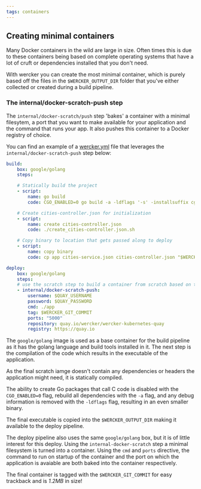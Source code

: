 ```yaml
---
tags: containers
---
```


## Creating minimal containers

Many Docker containers in the wild are large in size. Often times this
is due to these containers being based on complete operating systems
that have a lot of cruft or dependencies installed that you don't need.

With wercker you can create the most minimal container, which is purely
based off the files in the `$WERCKER_OUTPUT_DIR` folder that you've
either collected or created during a build pipeline.

### The internal/docker-scratch-push step

The `internal/docker-scratch/push` step 'bakes' a container with a
minimal filesytem, a port that you want to make available for your
application and the command that runs your app. It also pushes this
container to a Docker registry of choice.

You can find an example of a [wercker.yml](/docs/wercker-yml/index.html)
file that leverages the `internal/docker-scratch-push` step below:

```yaml
build:
    box: google/golang
    steps:

    # Statically build the project
    - script:
        name: go build
        code: CGO_ENABLED=0 go build -a -ldflags '-s' -installsuffix cgo -o app .

    # Create cities-controller.json for initialization
    - script:
        name: create cities-controller.json
        code: ./create_cities-controller.json.sh

    # Copy binary to location that gets passed along to deploy
    - script:
        name: copy binary
        code: cp app cities-service.json cities-controller.json "$WERCKER_OUTPUT_DIR"

deploy:
    box: google/golang
    steps:
    # use the scratch step to build a container from scratch based on the files present
    - internal/docker-scratch-push:
        username: $QUAY_USERNAME
        password: $QUAY_PASSWORD
        cmd: ./app
        tag: $WERCKER_GIT_COMMIT
        ports: "5000"
        repository: quay.io/wercker/wercker-kubernetes-quay
        registry: https://quay.io
```

The `google/golang` image is used as a base container for the build pipeline as
it has the golang language and build tools installed in it. The next
step is the compilation of the code which results in the executable of
the application.

As the final scratch iamge doesn't contain any dependencies or headers
the application might need, it is statically compiled.

The ability to create Go packages that call C code is disabled with the
`CGO_ENABLED=0` flag, rebuild all dependencies with the `-a` flag, and any
debug information is removed with the `-ldflags` flag, resulting in an even smaller binary.

The final executable is copied into the `$WERCKER_OUTPUT_DIR` making it
available to the deploy pipeline.

The deploy pipeline also uses the same `google/golang` box, but it is of
little interest for this deploy. Using the `internal-docker-scratch`
step a minimal filesystem is turned into a container. Using the `cmd`
and `ports` directive, the command to run on startup of the container
and the port on which the application is avaiable are both baked into
the container respectively.

The final container is tagged with the `$WERCKER_GIT_COMMIT` for easy
trackback and is *1.2MB* in size!

